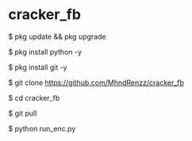 # cracker_fb

$ pkg update && pkg upgrade

$ pkg install python -y

$ pkg install git -y

$ git clone https://github.com/MhndRenzz/cracker_fb

$ cd cracker_fb

$ git pull

$ python run_enc.py
